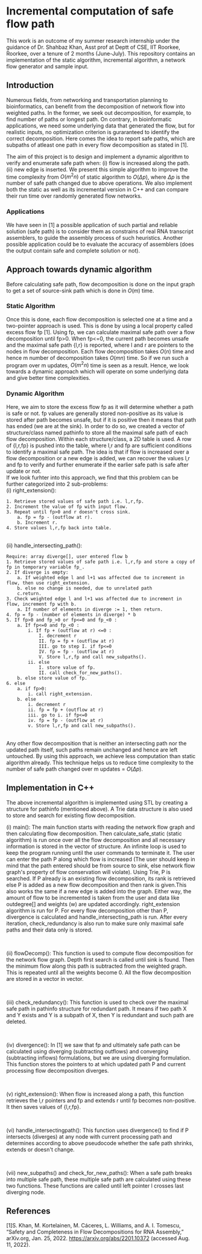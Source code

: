 # Incremental computation of safe flow path

This work is an outcome of my summer research internship under the guidance of Dr. Shahbaz Khan, Asst prof at Deptt of CSE, IIT Roorkee, Roorkee, over a tenure of 2 months (June-July). This repository contains an implementation of the static algorithm, incremental algorithm, a network flow generator and sample input.

## Introduction

Numerous fields, from networking and transportation planning to bioinformatics, can benefit from the decomposition of network flow into weighted paths. In the former, we seek out decomposition, for example, to find number of paths or longest path. On contrary, in bioinformatic applications, we need some underlying data that generated the flow, but for realistic inputs, no optimization criterion is guraranteed to identify the correct decomposition. Here comes the idea to report safe paths, which are subpaths of atleast one path in every flow decomposition as stated in [1].

The aim of this project is to design and implement a dynamic algorithm to verify and enumerate safe path when:
(i) flow is increased along the path.
(ii) new edge is inserted.
We present this simple algorithm to improve the time complexity from $O(m^2n)$ of static algorithm to $O(Δp)$, where $Δp$ is the number of safe path changed due to above operations. We also implement both the static as well as its incremental version in C++ and can compare their run time over randomly generated flow networks.

### Applications

We have seen in [1] a possible application of such partial and reliable solution (safe path) is to consider them as constrains of real RNA transcript assemblers, to guide the assembly process of such heuristics. Another possible application could be to evaluate the accuracy of assemblers (does the output contain safe and complete solution or not).

## Approach towards dynamic algorithm

Before calculating safe path, flow decomposition is done on the input graph to get a set of source-sink path which is done in $O(m)$ time.

### Static Algorithm

Once this is done, each flow decomposition is selected one at a time and a two-pointer approach is used. This is done by using a local property called excess flow fp [1]. Using fp, we can calculate maximal safe path over a flow decomposition until fp>0. When fp<=0, the current path becomes unsafe and the maximal safe path {l,r} is reported, where l and r are pointers to the nodes in flow decomposition. Each flow decomposition takes $O(n)$ time and hence m number of decomposition takes $O(mn)$ time. So if we run such a program over m updates, $O(m^2n)$ time is seen as a result. Hence, we look towards a dynamic approach which will operate on some underlying data and give better time complexities.

### Dynamic Algorithm

Here, we aim to store the excess flow fp as it will determine whether a path is safe or not. fp values are generally stored non-positive as its value is stored after path becomes unsafe, but if it is positive then it means that path has ended (we are at the sink). In order to do so, we created a vector of structure/class named pathinfo to store all the maximal safe path of each flow decomposition. Within each structure/class, a 2D table is used. A row of {l,r,fp} is pushed into the table, where l,r and fp are sufficient conditions to identify a maximal safe path. The idea is that if flow is increased over a flow decomposition or a new edge is added, we can recover the values l,r and fp to verify and further enumerate if the earlier safe path is safe after update or not.<br>
If we look furhter into this approach, we find that this problem can be further categorized into 2 sub-problems:
<br>(i) right_extension():

```
1. Retrieve stored values of safe path i.e. l,r,fp.
2. Increment the value of fp with input flow.
3. Repeat until fp>0 and r doesn't cross sink.
    a. fp = fp - (outflow at r).
    b. Increment r.
4. Store values l,r,fp back into table.
```

<br>(ii) handle_intersecting_path():

```
Require: array diverge[], user entered flow b
1. Retrieve stored values of safe path i.e. l,r,fp and store a copy of fp in temporary variable fp_.
2. If diverge is empty:
    a. If weighted edge l and l+1 was affected due to increment in flow, then use right_extension.
    b. else no change is needed, due to unrelated path
    c.return.
3. Check weighted edge l and l+1 was affected due to increment in flow, increment fp with b.
    a. If number of elements in diverge := 1, then return.
4. fp = fp - (number of elements in diverge) * b
5. If fp>0 and fp_>0 or fp<=0 and fp_<0 :
    a. If fp<=0 and fp_<0 :
        i. If fp + (outflow at r) <=0 :
            I. decrement r
            II. fp = fp + (outflow at r)
            III. go to step I. if fp<=0
            IV. fp = fp - (outflow at r)
            V. Store l,r,fp and call new_subpaths().
        ii. else 
            I. store value of fp.
            II. call check_for_new_paths().
    b. else store value of fp.
6. else 
    a. if fp>0:
        i. call right_extension.
    b. else
        i. decrement r
        ii. fp = fp + (outflow at r)
        iii. go to i. if fp<=0
        iv. fp = fp - (outflow at r)
        v. Store l,r,fp and call new_subpaths().
```

<br>Any other flow decomposition that is neither an intersecting path nor the updated path itself, such paths remain unchanged and hence are left untouched. By using this approach, we achieve less computation than static algorithm already. This technique helps us to reduce time complexity to the number of safe path changed over m updates = $O(Δp)$.

## Implementation in C++

The above incremental algorithm is implemented using STL by creating a structure for pathinfo (mentioned above). A Trie data structure is also used to store and search for existing flow decomposition.<br><p>
(i) main(): The main function starts with reading the network flow graph and then calculating flow decomposition. Then calculate_safe_static (static algorithm) is run once over all the flow decomposition and all necessary information is stored in the vector of structure. An infinite loop is used to keep the program running until the user commands to terminate it. The user can enter the path P along which flow is increased (The user should keep in mind that the path entered should be from source to sink, else network flow graph's property of flow conservation will violate). Using Trie, P is searched. If P already is an existing flow decomposition, its rank is retrieved else P is added as a new flow decomposition and then rank is given.This also works the same if a new edge is added into the graph. Either way, the amount of flow to be incremented is taken from the user and data like outdegree[] and weights (w) are updated accordingly. right_extension algorithm is run for P. For every flow decomposition other than P, divergence is calculated and handle_intersecting_path is run. After every iteration, check_redundancy is also run to make sure only maximal safe paths and their data only is stored.</p>
<br><p>
(ii) flowDecomp(): This function is used to compute flow decomposition for the network flow graph. Depth first search is called until sink is found. Then the minimum flow along this path is subtracted from the weighted graph. This is repeated until all the weights become 0. All the flow decomposition are stored in a vector in vector.</p>
<br><p>
(iii) check_redundancy(): This function is used to check over the maximal safe path in pathinfo structure for redundant path. It means if two path X and Y exists and Y is a subpath of X, then Y is redundant and such path are deleted.</p>
<br>

<p>(iv) divergence(): In [1] we saw that fp and ultimately safe path can be calculated using diverging (subtracting outflows) and converging (subtracting inflows) formulations, but we are using diverging formulation. This function stores the pointers to at which updated path P and current processing flow decomposition diverges.</p>
<br>
<p>(v) right_extension(): When flow is increased along a path, this function retrieves the l,r pointers and fp and extends r until fp becomes non-positive. It then saves values of {l,r,fp}.</p>
<br>
<p>(vi) handle_intersectingpath(): This function uses divergence() to find if P intersects (diverges) at any node with current processing path and determines according to above pseudocode whether the safe path shrinks, extends or doesn't change.</p>
<br>
<p>(vii) new_subpaths() and check_for_new_paths(): When a safe path breaks into multiple safe path, these multiple safe path are calculated using these two functions. These functions are called until left pointer l crosses last diverging node.</p>

## References

[1]S. Khan, M. Kortelainen, M. Cáceres, L. Williams, and A. I. Tomescu, “Safety and Completeness in Flow Decompositions for RNA Assembly,” arXiv.org, Jan. 25, 2022. https://arxiv.org/abs/2201.10372 (accessed Aug. 11, 2022).
